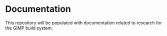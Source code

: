 # Documentation

This repository will be populated with documentation related to research for the
GIMP build system.
